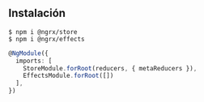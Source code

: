 ## Instalación

```shell
$ npm i @ngrx/store
$ npm i @ngrx/effects
```

```ts
@NgModule({
  imports: [
    StoreModule.forRoot(reducers, { metaReducers }),
    EffectsModule.forRoot([])
  ],
})
```
